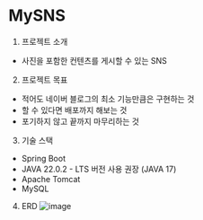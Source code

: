 # MySNS

1) 프로젝트 소개
- 사진을 포함한 컨텐츠를 게시할 수 있는 SNS

2) 프로젝트 목표
- 적어도 네이버 블로그의 최소 기능만큼은 구현하는 것
- 할 수 있다면 배포까지 해보는 것
- 포기하지 않고 끝까지 마무리하는 것

3) 기술 스택
- Spring Boot
- JAVA 22.0.2 - LTS 버전 사용 권장 (JAVA 17)
- Apache Tomcat
- MySQL

4) ERD
![image](https://github.com/user-attachments/assets/5295d636-2894-4830-8839-c4991fb7de22)
